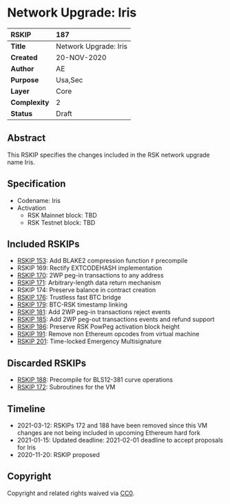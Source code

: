# Network Upgrade: Iris

|RSKIP          |187           |
| :------------ |:-------------|
|**Title**      |Network Upgrade: Iris |
|**Created**    |20-NOV-2020 |
|**Author**     |AE |
|**Purpose**    |Usa,Sec |
|**Layer**      |Core |
|**Complexity** |2 |
|**Status**     |Draft |

## Abstract

This RSKIP specifies the changes included in the RSK network upgrade name Iris.

## Specification

- Codename: Iris
- Activation 
	- RSK Mainnet block: TBD
	- RSK Testnet block: TBD

## Included RSKIPs

- [RSKIP 153](https://github.com/rsksmart/RSKIPs/pull/184): Add BLAKE2 compression function `F` precompile
- RSKIP 169: Rectify EXTCODEHASH implementation
- [RSKIP 170](https://github.com/rsksmart/RSKIPs/blob/master/IPs/RSKIP170.md): 2WP peg-in transactions to any address
- [RSKIP 171](https://github.com/rsksmart/RSKIPs/pull/171): Arbitrary-length data return mechanism
- RSKIP 174: Preserve balance in contract creation
- [RSKIP 176](https://github.com/rsksmart/RSKIPs/pull/176): Trustless fast BTC bridge
- [RSKIP 179](https://github.com/rsksmart/RSKIPs/pull/179): BTC-RSK timestamp linking
- [RSKIP 181](https://github.com/rsksmart/RSKIPs/pull/181): Add 2WP peg-in transactions reject events
- [RSKIP 185](https://github.com/rsksmart/RSKIPs/pull/185): Add 2WP peg-out transactions events and refund support
- [RSKIP 186](https://github.com/rsksmart/RSKIPs/pull/186): Preserve RSK PowPeg activation block height
- [RSKIP 191](https://github.com/rsksmart/RSKIPs/pull/191): Remove non Ethereum opcodes from virtual machine
- [RSKIP 201](https://github.com/rsksmart/RSKIPs/pull/201): Time-locked Emergency Multisignature

## Discarded RSKIPs

- [RSKIP 188](https://github.com/rsksmart/RSKIPs/pull/188): Precompile for BLS12-381 curve operations
- [RSKIP 172](https://github.com/rsksmart/RSKIPs/pull/172): Subroutines for the VM

## Timeline

* 2021-03-12: RSKIPs 172 and 188 have been removed since this VM changes are not being included in upcoming Ethereum hard fork
* 2021-01-15: Updated deadline: 2021-02-01 deadline to accept proposals for Iris
* 2020-11-20: RSKIP proposed

## Copyright

Copyright and related rights waived via [CC0](https://creativecommons.org/publicdomain/zero/1.0/).
